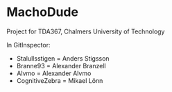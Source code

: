 MachoDude 
=====
Project for TDA367, Chalmers University of Technology

In GitInspector:

- Stalullsstigen = Anders Stigsson
- Branne93 = Alexander Branzell
- Alvmo = Alexander Alvmo
- CognitiveZebra = Mikael Lönn 

